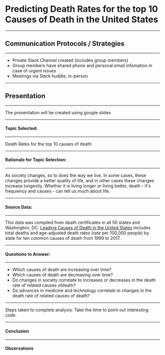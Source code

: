 # Predicting Death Rates for the top 10 Causes of Death in the United States

---
## Communication Protocols / Strategies

---
- Private Slack Channel created (includes group members)
- Group members have shared phone and personal email infomation in case of urgent issues
- Meetings via Slack huddle, in-person 

---
## Presentation

---

The presentation will be created using google slides

---
#### Topic Selected:
  
---
Death Rates for the top 10 causes of death
  
---
#### Rationale for Topic Selection: 
  
---
As society changes, so to does the way we live. In some cases, these changes provide a better quality of life, and in other cases these changes increase longevity. Whether it is living longer or living better, death - it's frequwncy and causes - can tell us much about life.

---
#### Source Data: 
  
---
This data was compiled from death certificates in all 50 states and Washington, DC. [Leading Causes of Death in the United States](https://www.kaggle.com/datasets/mattop/leading-causes-of-death-in-the-united-states) includes total deaths and age-adjusted death rates (rate per 100,000 people) by state for ten common causes of death from 1999 to 2017. 

---
#### Questions to Answer:

---
- Which causes of death are increasing over time?
- Which causes of death are decreasing over time?
- Do changes in society correlate to increases or decreases in the death rate of related causes ofdeath?
- Do advances in medicine and technology correlate to changes in the death rate of related causes of death?

---
Steps taken to complete analysis. Take the time to point out interesting code. 

---
#### Conclusion

---

#### Observations
